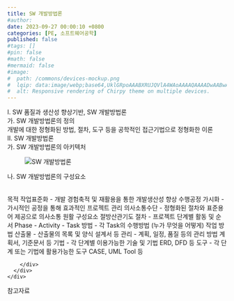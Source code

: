 ```yaml
---
title: SW 개발방법론
#author: 
date: 2023-09-27 00:00:10 +0800
categories: [PE, 소프트웨어공학]
published: false
#tags: []
#pin: false
#math: false
#mermaid: false
#image:
#  path: /commons/devices-mockup.png
#  lqip: data:image/webp;base64,UklGRpoAAABXRUJQVlA4WAoAAAAQAAAADwAABwAAQUxQSDIAAAARL0AmbZurmr57yyIiqE8oiG0bejIYEQTgqiDA9vqnsUSI6H+oAERp2HZ65qP/VIAWAFZQOCBCAAAA8AEAnQEqEAAIAAVAfCWkAALp8sF8rgRgAP7o9FDvMCkMde9PK7euH5M1m6VWoDXf2FkP3BqV0ZYbO6NA/VFIAAAA
#  alt: Responsive rendering of Chirpy theme on multiple devices.
---
```


<div class="post-wrap">
  <div class="para">
    <div class="para-title">
      I. SW 품질과 생산성 향상기반, SW 개발방법론
    </div>
    <div class="para-cntnt">
      <div class="para">
        <div class="para-title">
          가. SW 개발방법론의 정의
        </div>
        <div class="para-cntnt">
            개발에 대한 정형화된 방법, 절차, 도구 등을 공학적인 접근기법으로 정형화한 이론 
        </div>
      </div>
    </div>
  </div>
  
  <div class="para">
    <div class="para-title">
      II. SW 개발방법론
    </div>
    <div class="para-cntnt">
      <div class="para">
        <div class="para-title">
          가. SW 개발방법론의 아키텍처
        </div>
        <div class="para-cntnt">
          <figure class="post-figure">
            <img src="/assets/img/posts/SW-개발방법론.png" alt="SW 개발방법론">
<!--            <figcaption>Source: Unveiling the Metaverse: Exploring Emerging Trends, Multifaceted Perspectives, and Future Challenges</figcaption>-->
          </figure>
        </div>
      </div>
      <div class="para">
        <div class="para-title">
          나. SW 개발방법론의 구성요소
        </div>
        <div class="para-cntnt">
          <table class="post-table">
          </table>
          목적
  작업표준화 - 개발 경험축적 및 재활용을 통한 개발생산성 향상
  수행공정 가시화 - 가시적인 공정을 통해 효과적인 프로젝트 관리
  의사소통수단 - 정형화된 절차와 표준용어 제공으로 의사소통 원활
구성요소 절방산관기도
  절차 - 프로젝트 단계별 활동 및 순서 Phase - Activity - Task
  방법 - 각 Task의 수행방법 (누가 무엇을 어떻게) 작업 방법
  산출물 - 산출물의 목록 및 양식 설계서 등
  관리 - 계획, 일정, 품질 등의 관리 방법 계획서, 기준문서 등
  기법 - 각 단계별 이용가능한 기술 및 기법 ERD, DFD 등
  도구 - 각 단계 또는 기법에 활용가능한 도구 CASE, UML Tool 등

        </div>
      </div>
    </div>
  </div>

  <div class="refr-wrap">
    <div class="refr-title">
        참고자료
    </div>
    <ol class="refr-list">
    <!--    <li>(나현식, 최대선) <a target="_blank" href="https://scienceon.kisti.re.kr/commons/util/originalView.do?cn=JAKO202225948430499&oCn=JAKO202225948430499&dbt=JAKO&journal=NJOU00291864">메타버스 보안 위협 요소 및 대응 방안 검토</a></li>-->
    <!--    <li>(M. Uddin, S. Manickam, H. Ullah, M. Obaidat and A. Dandoush) <a target="_blank" href="https://ieeexplore.ieee.org/abstract/document/10138386">Unveiling the Metaverse: Exploring Emerging Trends, Multifaceted Perspectives, and Future Challenges</a></li>-->
    </ol>
  </div>
</div>
